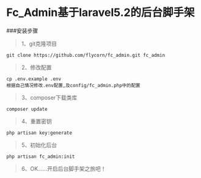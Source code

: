 # Fc_Admin基于laravel5.2的后台脚手架

###安装步骤

>1、git克隆项目

    git clone https://github.com/flycorn/fc_admin.git fc_admin
    
>2、修改配置
    
    cp .env.example .env
    根据自己情况修改.env配置,及config/fc_admin.php中的配置
    
>3、composer下载类库
    
    composer update
    
>4、重置密钥
    
    php artisan key:generate
    
>5、初始化后台

    php artisan fc_admin:init
    
>6、OK......开启后台脚手架之旅吧！
    
